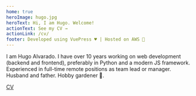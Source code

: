 ```yaml
---
home: true
heroImage: hugo.jpg
heroText: Hi, I am Hugo. Welcome!
actionText: See my CV →
actionLink: /cv/
footer: Developed using VuePress ♥️ | Hosted on AWS 🤖
---
```


I am Hugo Alvarado. I have over 10 years working on web development (backend and frontend), preferably in Python and a modern JS framework. Experienced in full-time remote positions as team lead or manager. Husband and father. Hobby gardener 🍅.

[CV](/cv/)
